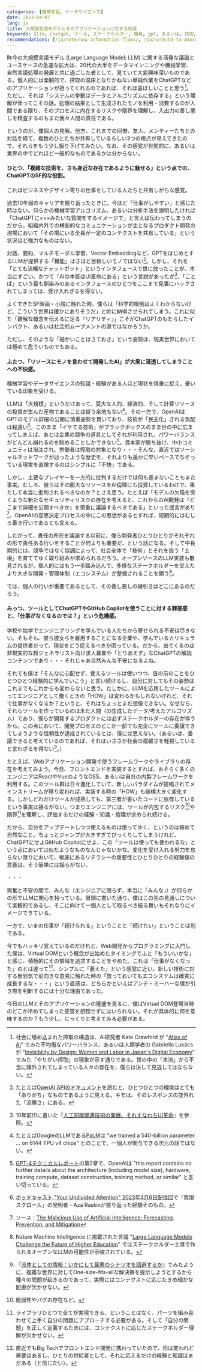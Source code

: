 ```yaml
---
categories: [機械学習, データサイエンス]
date: 2023-04-07
lang: ja
title: 大規模言語モデルとそのアプリケーションに対する所感
keywords: [llm, chatgpt, ツール, ステークホルダー, 開発, gpt, あるいは, 技術, openai, 仕事]
recommendations: [/ja/note/how-information-flows/, /ja/note/td-to-amazon/, /ja/note/product-management-myths/]
---
```


昨今の大規模言語モデル (Large Language Model; LLM) に関する活発な議論とユースケースの急速な拡大は、20代の大半をデータマインニングや機械学習、自然言語処理の発展と共に過ごした者として、見ていて大変興味深いものである。個人的には楽観的で、搾取の温床となりかねない単純作業をChatGPTなどのアプリケーションが担ってくれるのであれば、それは喜ばしいことと思う[^1]。ただし、それは「システムの挙動はデータとアルゴリズムに依存する」という理解が伴ってこその話。処理の結果として生成されたモノを利用・消費するのが人間である限り、そのプロセスに内在するリスクや限界を理解し、入出力の善し悪しを精査するのもまた我々人間の責任である。

というのが、僕個人の見解。他方、これまでの同僚、友人、メンティーたちとの対話を経て、複数のひとたちが共有しているらしい3つの視点が見えてきたので、それらをもう少し掘り下げてみたい。なお、その感覚が世間的に、あるいは業界の中でどれほど一般的なものであるかは分からない。

#### ひとつ、「複雑な技術を、さも身近な存在であるように魅せる」という点での、ChatGPTのSF的な役割。

これはビジネスやデザイン寄りの仕事をしている人たちと共有しがちな感覚。

過去10年弱のキャリアを振り返ったときに、今ほど「仕事がしやすい」と感じた時はない。何らかの機械学習アルゴリズム、あるいは分析手法を説明したければ「ChatGPTに×××みたいな質問をするイメージで」と言えば伝わってしまうのだから。組織内外での横断的なコミュニケーションが主となるプロダクト開発の現場において「その場にいる全員が一定のコンテクストを共有している」という状況ほど強力なものはない。

対話、要約、マルチモーダル学習、Vector Embeddingなど、GPTをはじめとするLLMが提供する「機能」はさほど目新しいモノではない[^2]。しかし、それを「とても流暢なチャットボット」というインタフェースで世に放ったことが、本当にすごい。かつて「AIの本質はUI革命にある」という言説があったが[^3]、「ことば」という最も馴染みのあるインタフェースのひとつをここまで見事にハックされてしまっては、受け入れざるを得ない。

よくできたSF映画・小説に触れた時、僕らは「科学的根拠はよくわからないけど、こういう世界は確かにありそうだ」と妙に納得させられてしまう。これに似た「難解な概念を伝えるに足る『リアリティ』」こそがChatGPTのもたらしたインパクト、あるいは社会的ムーブメントの源ではなかろうか。

ただし、そのような「細かいことはさておき」という姿勢は、現実世界においては極めて危ういものでもある。

#### ふたつ、「リソースにモノを言わせて開発したAI」が大衆に浸透してしまうことへの不快感。

機械学習やデータサイエンスの知識・経験がある人ほど現状を慎重に捉え、憂いている印象を受ける。

LLMは「大規模」というだけあって、莫大な人的、経済的、そして計算リソースの投資が生んだ産物であることは疑う余地もない[^4]。その一方で、OpenAIはGPTのモデル詳細の公開に慎重姿勢を貫いており、技術が「民主化」される気配は程遠い[^5]。このまま「イケてる技術」がブラックボックスのまま世の中に広まってしまえば、あとは企業の競争の道具としてそれが利用され、パワーバランスがどんどん崩れるのを眺めることしかできない[^6]。資本家が勝ち抜け、中小コミュニティは淘汰され、労働者は搾取の対象となり・・・そんな、直近ではソーシャルネットワークが辿ったような歴史を、それよりも遥かに早いペースでなぞっている現実を直視するのはシンプルに「不快」である。

しかし、主要なプレイヤーを一方的に批判するだけでは何も進まないこともまた事実。むしろ、彼らはその膨大なリソースをAI倫理にも投資しているわけで、果たして本当に批判されるべきなのか？とさえ思う。たとえば「モデルの欠陥を突くような新たなセキュリティリスクの存在を考えると、これからのAI開発は『どこまで詳細を公開すべきか』を慎重に議論するべきである」といった提言があり[^7]、OpenAIの意思決定プロセスの中にこの思想があるとすれば、短期的にはむしろ善き行いであるとも言える。

したがって、責任の所在を議論する以前に、僕ら開発者ひとりひとりがそれぞれの形で責任ある行いをすることが何よりも重要だ、という話になる。そして中長期的には、競争ではなく協調によって、社会全体で「技術」とそれを扱う「土壌」を育ててゆく取り組みが求められるだろう。オープンソースのLLM実装も散見されるが、個人的にはもう一歩踏み込んで、多様なステークホルダーを交えたより大きな開発・管理体制（エコシステム）が整備されることを願う[^8]。

では、個人の行いが重要であるとして、その善し悪しの線引きはどこにあるのだろう。

#### みっつ、ツールとしてChatGPTやGitHub Copilotを使うことに対する罪悪感と、「仕事がなくなるのでは？」という危機感。

学校や独学でエンジニアリングを学んでいる人たちから寄せられる不安は尽きない。そもそも、彼ら彼女らを雇用することになる企業や、学んでいるカリキュラムの提供者だって、現状をどう捉えるべきか困っている。だから、出てくるのは非現実的な超ジェネラリスト向け求人募集や「とりあえず」なChatGPTの解説コンテンツであり・・・それじゃあ当然みんな不安になるよね。

それでも僕は「そんなに心配せず、使えるツールは使いつつ、目の前のことをひとつひとつ経験的に学んでいこう」と言い続けるし、自分に対してもその姿勢はこれまでもこれからも変わらないと思う。たしかに、LLMを応用したツールによってエンジニアとして働くときの「HOW」は変わるかもしれないけれど、それで仕事がなくなるか？というと、それはちょっとまだ想像できない。なぜなら、それらツールを作っているのは未だ人間（の生成したデータ/考えたアルゴリズム）であり、僕らが開発するプロダクトには必ずステークホルダーの存在が伴うから。この点において、開発プロセスのどこか一部でも完全にツールに委譲できてしまうような信頼性が達成されているとは、僕には思えない。（あるいは、委譲できると考えているのであれば、それはいささか社会の複雑さを軽視していると言わざるを得ない[^9]。）

たとえば、Webアプリケーション開発で使うフレームワークやライブラリの存在を考えてみよう。今日、フロントエンドを実装するとすれば、おそらく多くのエンジニアはReactやVueのようなOSS、あるいは自社の内製フレームワークを利用する。このツール群は日々進化していて、新しいパラダイムが提唱されてメインストリームが移り変われば、実装する時の「HOW」も結構大きく変化する。しかしどれだけツールが成熟しても、第三者が書いたコードに依存しているという事実は揺るがない。つまりエンジニアには、ツールが内包するリスク[^10]や限界[^11]を理解し、評価するだけの経験・知識・倫理が求められ続ける。

だから、自分をアップデートしつつ使えるものは使ってゆく、というのは極めて自然なこと。ちょっとジャンプが大きすぎてびっくりしてしまうけれど、ChatGPTにせよGitHub Copilotにせよ、この「ツールは使っても使われるな」という点においては似たようなものなんじゃないかな。変化を受け入れる努力を怠らない限りにおいて、根底にあるリテラシーの重要性とひとりひとりの経験値の意義は、そう簡単には揺らがない。

・・・

興奮と不安の間で、みんな（エンジニアに限らず、本当に「みんな」）が何らかの形でLLMに関心を持っている。冒頭に書いた通り、僕はこの先の見通しについて楽観的であるし、そこに向けて一個人として取るべき振る舞いもそれなりにイメージできている。

一方で、いまの仕事が「続けられる」ということと「続けたい」ということは別である。

今でもハッキリ覚えているのだけれど、Web開発からプログラミングに入門した僕は、Virtual DOMという概念が出始めたタイミングでふと「もういいかな」と感じ、積極的にその領域を追求することをやめた。これは「仕事がなくなった」のとは違って[^12]、シンプルに「萎えた」という感覚に近い。新しい技術に対する無邪気で前向きな意見に触れた時の「放っておいてもエコシステムは確実に成長するな・・・」という直感は、どちらかといえばアンチ・ミーハーな僕が引き際を判断するには十分な理由であった。

今日のLLMとそのアプリケーションの隆盛を見るに、僕はVirtual DOM登場当時のどこか冷めてしまった感覚を想起せずにはいられない。それが具体的に何を意味するのか？もう少し、じっくりと考えてみる必要がある。

[^1]: 社会に埋め込まれた搾取の構造は、AI研究者 Kate Crawford が "[Atlas of AI](https://amzn.to/3KEAZIH)" でみた不均衡なパワーバランス、あるいは人類学者の Gabriella Lukács が "[Invisibility by Design: Women and Labor in Japan's Digital Economy](https://amzn.to/3ZbPZS4)" でみた「やりがい搾取」の現象が示す通りである。世の中の「本流」から不当に疎外されてしまっている人々の存在を、僕らは決して見逃してはならない。
[^2]: たとえば[OpenAI APIのドキュメント](https://platform.openai.com/docs/introduction)を読むと、ひとつひとつの機能はとても「ありがち」なものであるように見える。キモは、そのレスポンスの並外れた「流暢さ」にある。
[^3]: 10年前(!)に書いた『[人工知能関連技術の発展、それすなわちUI革命](/ja/note/from-cloud-to-ai)』を参照。
[^4]: たとえばGoogleのLLMである[PaLM](https://arxiv.org/abs/2204.02311)は "we trained a 540-billion parameter ... on 6144 TPU v4 chips" とのことで、一個人が関与できる次元の話ではない。
[^5]: [GPT-4テクニカルレポート](https://arxiv.org/abs/2303.08774)の第2章で、OpenAIは "this report contains no further details about the architecture (including model size), hardware, training compute, dataset construction, training method, or similar" と言い切っている。
[^6]: [ポッドキャスト "Your Undivided Attention" 2023年4月6日配信回](https://www.humanetech.com/podcast/the-three-rules-of-humane-tech)で「無限スクロール」の発明者・Aza Raskinが振り返った経験そのもの。
[^7]: ソース：[The Malicious Use of Artificial Intelligence: Forecasting, Prevention, and Mitigation](https://arxiv.org/abs/1802.07228)
[^8]: Nature Machine Intelligence に掲載された言論 "[Large Language Models Challenge the Future of Higher Education](https://www.nature.com/articles/s42256-023-00644-2)" ではステークホルダー主導で作られるオープンなLLMの可能性が示唆されている。
[^9]: 『[流体としての情報：いかにして最悪のシナリオを回避するか](/ja/note/how-information-flows/)』でみたように、複雑な世界に対してOne-size-fits-allな解決策を提示しようとするから種々の問題が起きるのであって、実際にはコンテクストに応じたきめ細かな配慮が欠かせない。
[^10]: 脆弱性やバグの存在など。
[^11]: ライブラリひとつで全てが実現できる、ということはなく、パーツを組み合わせて上手く自分の問題にアプローチする必要がある。そして「自分の問題」を正しく定義するためには、コンテクストに応じたステークホルダー理解が欠かせない。
[^12]: 直近でもBig Techでフロントエンド開発に携わっていたので、形は変われど需要はあるし、ひとりの供給者として、それに応えるだけの経験と知識はまだある（と信じたい）。
